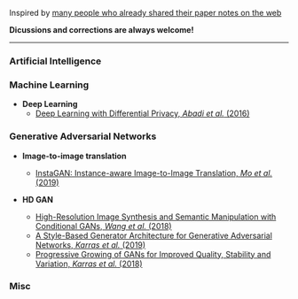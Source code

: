 Inspired by [many people who already shared their paper notes on the web](https://www.google.com/search?ei=rV0kXbHIEK3isAfkib7QCg&q=paper+notes+github&oq=paper+notes+github&gs_l=psy-ab.3...1772.3298..3383...0.0..0.93.475.7......0....1..gws-wiz.......0i71j0j0i22i30j0i22i10i30j0i13i30j0i8i13i10i30j0i8i13i30j33i160j33i21.7DfY879ihp8)   

**Dicussions and corrections are always welcome!**

---

### Artificial Intelligence

### Machine Learning
- **Deep Learning**
  - [Deep Learning with Differential Privacy, _Abadi et al._ (2016)](ML/DL/Abadi_2016.md)

### Generative Adversarial Networks
- **Image-to-image translation**
  - [InstaGAN: Instance-aware Image-to-Image Translation, _Mo et al._ (2019)](GAN/i2i/Mo_2019.md)

- **HD GAN**
  - [High-Resolution Image Synthesis and Semantic Manipulation with Conditional GANs, _Wang et al._ (2018)](GAN/HD_GAN/Wang_2018.md)
  - [A Style-Based Generator Architecture for Generative Adversarial Networks, _Karras et al._ (2019)](GAN/HD_GAN/Karras_2019.md)
  - [Progressive Growing of GANs for Improved Quality, Stability and Variation, _Karras et al._ (2018)](GAN/HD_GAN/Karras_2018.md)

### Misc
